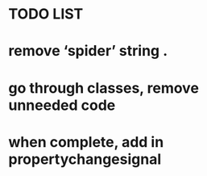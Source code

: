 
TODO LIST
=====================================

# remove ‘spider’ string .
# go through classes, remove unneeded code
# when complete, add in propertychangesignal



